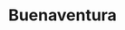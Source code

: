 ---
title: Buenaventura
menu:
  region:
    parent: pacifico-medio-alto-patia-y-norte-del-cauca
departamento: Valle del Cauca
description: >-
  Es un distrito, una ciudad y el principal puerto marítimo de Colombia y uno de
  los diez puertos más importantes de América Latina
grafica_ubicacion_geografica: /charts/municipios/buenaventura/ubicacion_geografica.html
grafica_comunidades_focalizadas: /charts/municipios/buenaventura/comunidades_focalizadas.html
grafica_poblacion_genero: /charts/municipios/buenaventura/poblacion_genero.html
grafica_area_geografica_genero: /charts/municipios/buenaventura/area_geografica_genero.html
grafica_pertenencia_etnica: /charts/municipios/buenaventura/pertenencia_etnica.html
grafica_conflicto_identidad: /charts/municipios/buenaventura/conflicto_identidad.html
grafica_violencia_sexual: /charts/municipios/buenaventura/violencia_sexual.html
grafica_violencia_fisica: /charts/municipios/buenaventura/violencia_fisica.html
grafica_violencia_psicologica: /charts/municipios/buenaventura/violencia_psicologica.html
grafica_negligencia_abandono: /charts/municipios/buenaventura/negligencia_abandono.html
ficha: /fichas/buenaventura/ficha.pdf
centros_poblados_corregimientos:
  - Aguaclara
  - Barco
  - La Bocana
  - Bajo Calima
  - Cisneros
  - Córdoba
  - Pital
  - Triana
  - Concepción
  - La Plata
  - Ladrilleros
  - Llano Bajo
  - Bocas de Mayorquín
  - Puerto Merizalde
  - Punta Soldado
  - San Antonio (Yurumanguí)
  - San Francisco de Naya
  - San Francisco Javier
  - San Isidro
  - San Lorenzo
  - San Pedro
  - Silva
  - Taparal
  - Veneral
  - San José
  - Sabaletas
  - Zacarías
  - Cabecera Río San Juan
  - La Barra
  - Juanchaco
  - Pianguita
  - Chamuscado
  - El Barranco
  - Guaimia
  - Juntas
  - Bartola
  - La Brea
  - La Delfina
  - Papayal
  - San Cipriano
  - San José de Naya
  - San Marcos
  - Santa Cruz
  - Zaragoza
  - Aguamansa
  - Cascajita
  - Punta Bonita
  - Horizonte
  - Bendiciones
  - El Cacao
  - Calle Larga - Aeropuerto
  - Camino Viejo - Km 40
  - Campo Hermoso
  - El Crucero
  - El Encanto
  - El Llano
  - El Salto
  - Guadualito
  - Joaquincito Resguardo Indígena
  - La Balastrera
  - La Comba
  - La Contra
  - La Fragua
  - Primavera
  - La Vuelta
  - Limones
  - Papayal 2
  - Sagrada Familia
  - San Antonio
  - San Antoñito (Yurumanguí)
  - San Isidro (Cajambre)
  - Santa María
  - Secadero
  - Umane
  - Villa Estela
  - Alto Zaragoza
  - Barrio Buenos Aires
  - Betania
  - Brisas
  - El Credo
  - El Edén
  - El Palito
  - Juaquincito
  - La Bocana (Vista Hermosa)
  - La Caucana
  - La Laguna
  - Playa Larga
  - San Antonio 1
  - San Antonio 2
  - Zaragoza Alto 1
  - Zaragoza Puente San Martín 1
  - Zaragoza Puente San Martín 2
distribucion_poblacional_hombres: 122530
distribucion_poblacional_mujeres: 135915
poblacion_discapacidad: 19019
comunidades_etnicas_zona:
  - Wounan
  - Embera Chamí
  - Nasa
  - Eperara Siapidara
  - Inga
asentamientos_indigenas: 25
resguardos_indigenas: 11
consejos_comunitarios: 46
total_poblacion_victima: 171091
num_sujetos_reparacion_colectiva: 17
num_planes_retorno_reubicacion_colectiva: 7
territorio_entidades_snariv_sivjrnr:
  - Servicio Nacional de Aprendizaje (SENA) (SNARIV)
  - >-
    Unidad para la Atención y Reparación Integral a las víctimas (UARIV)
    (SNARIV)
  - Procuraduría General de la Nación (PGN) (SNARIV)
  - Departamento Administrativo para la Prosperidad Social (DPS) (SNARIV)
  - Secretaría de Educación (SNARIV)
  - Secretaría de Cultura (SNARIV)
  - Secretaría de Planeación (SNARIV)
  - Secretaría de Salud (SNARIV)
  - Secretaría de Convivencia (SNARIV)
  - Unidad de Búsqueda de Personas dadas por Desaparecidas (UBPD) (SIVJRNR)
  - '"Comisión para el Esclarecimiento de la Verdad'
  - ' la Convivencia y la No Repeteción (CEV) (SIVJRNR)"'
  - Jurisdicción Especial para la Paz (JEP) (SIVJRNR)
priorizacion_convivencia_social_salud_mental: >-
  Tasa de incidencia de VIH,Tasa de AVPP por neoplasias en mujeres,Tasa ajustada
  de tumor maligno de próstata,Tasa de mortalidad infantil,Mortalidad materna y
  perinatal
region: Pacífico Medio, Alto Patía y Norte del Cauca
priorizacion_sexualidad_derechos_sexuales_reproductivos: >-
  Discapacidad del movimiento de brazos, manos, piernas y cuerpo",Discapacidad
  del sistema nervioso
priorizacion_gestion_diferencial_poblaciones_vulnerables: Morbilidad por condiciones mal clasificadas
priorizacion_fortalecimiento_autoridad_sanitaria: Morbilidad por condiciones mal clasificadas
eventos_salud_publica_predominantes:
  - Malaria
  - Infección respiratoria aguda grave inusitada
  - Vigilancia en salud pública de la violencia de género e intrafamiliar
  - Dengue
  - Mortalidad perinatal y neonatal tardía
  - Sífilis gestacional
  - Tuberculosis
  - Morbilidad materna extrema
  - Agresiones por animales potencialmente transmisores de rabia
  - Varicela individual
rips_salud_mental_poblacion_general:
  - Trastorno mixto de ansiedad y depresión
servicios_telemedicina_mpio_depto:
  - CARDIOLOGÍA
  - MEDICINA FÍSICA Y REHABILITACIÓN
  - NEUMOLOGÍA
  - NEUROLOGÍA
  - CARDIOLOGÍA PEDIÁTRICA
  - DIAGNÓSTICO CARDIOVASCULAR
  - ELECTRODIAGNÓSTICO
  - NUTRICIÓN Y DIETÉTICA
  - PSICOLOGÍA
total_pobreza_multidimensional: 41.0%
pobreza_multidimensional_urbano: 35.6%
pobreza_multidimensional_centro_poblado_rural_disperso: 67.4%
ppales_actividades_economicas:
  - Agricultura
  - Minería
  - Piscicultura
  - Industria y manufactura
  - Sector Portuario
  - Sector Servicios y Comercio
  - Artesanías
observaciones_ppales_actividades_economicas: >-
  Agrícola (Coco, Cacao, Bananito, Chontaduro)

  El Sector Portuario mueve el 30% de la carga del país. Es el más importante en
  materia de comercio exterior y conecta al país con Asia - Pacífico, pero está
  poco articulado al mercado local.

  El sector servicios y comercio es la principal actividad económica después de
  la portuaria. El 94% son microempresas.

  Industria (no modernizada)
ppal_vocacion_mpio:
  - Agroforestal
observaciones_ppal_vocacion_mpio: La vocación forestal representa el 97 %.
trabajo_informal: 88.6%
ppal_uso_suelo:
  - Forestal
  - Agricultura
  - Minería
  - Pesca y piscicultura
observaciones_ppal_uso_suelo: |-
  La pesca es una actividad ancestral.
  En la seguridad alimentaria prima el cultivo de papa china.
  Toda la producción se hace en predios colectivos conforme a la Ley 70 de 1993.
espacios_socio_comunitarios:
  - Museo de ciencias e historia Julian Gonzalo
  - ' Biblioteca Comunitaria De San Francisco'
  - ' Casa Social Cultural y Memoria'
  - ' Estadio marino Klinger'
  - |2-
     Centro Cultural Buenaventura Banco De La Republica
    BIBLIOTECA PÚBLICA DISTRITAL FIDEL ORDOÑEZ SANTOS
  - ' BIBLIOTECA PALENQUE REGIONAL EL CONGAL'
  - ' Club de Lectura Mariposas de Amor'
  - ' Casa de la Cultura Margarita hurtado'
  - ' Canchas Morumbi'
  - ' Polideportivo Barrio El Cristal'
  - ' Parque Ciudadela ColPuertos'
  - ' Biblioteca Pública Distrital Torre Fuerte'
  - ' Polideportivo La independencia'
  - ' Cancha de futbol El Triunfo'
medios_comunicacion:
  - Emisora voces del Pacifico
  - ' RCN Radio Buenaventura'
  - ' La Isla'
  - ' Chimia del pacífico'
  - ' Marina Stereo'
  - ' Radio Policia Nacional'
  - ' Periódico El Puerto'
  - ' Buenaventura Viva'
  - ' Buenaventura en línea'
iniciativas_org_sociedad_civil: 60
programas_usaid:
  - Active Buenaventura
  - ' Alianzas para la reconciliación'
  - ' Juntos por la Transparencia'
  - ' Martin Luther King Scholarship Program -II'
  - ' Inclusive Education for Peace in the Pacific Coast'
  - ' Victims Participation and Collective Reparation Activity'
comunidad_focalizada:
  - Punta Soldado

---